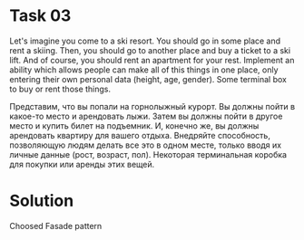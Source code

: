 # Task 03

Let's imagine you come to a ski resort. You should go in some place and rent a skiing. Then, you should go to another place and buy a ticket to a ski lift. And of course, you should rent an apartment for your rest. Implement an ability which allows people can make all of this things in one place, only entering their own personal data (height, age, gender).  Some terminal box to buy or rent those things.

Представим, что вы попали на горнолыжный курорт. Вы должны пойти в какое-то место и арендовать лыжи. Затем вы должны пойти в другое место и купить билет на подъемник. И, конечно же, вы должны арендовать квартиру для вашего отдыха. Внедряйте способность, позволяющую людям делать все это в одном месте, только вводя их личные данные (рост, возраст, пол). Некоторая терминальная коробка для покупки или аренды этих вещей.

# Solution
Choosed Fasade pattern